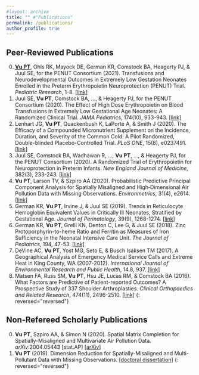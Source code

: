 ```yaml
---
#layout: archive
title: "" #"Publications"
permalink: /publications/
author_profile: true
---
```


Peer-Reviewed Publications 
------
0. <ins>**Vu PT**</ins>, Ohls RK, Mayock DE, German KR, Comstock BA, Heagerty PJ, & Juul SE, for the PENUT Consortium (2021). Transfusions and Neurodevelopmental Outcomes in Extremely Low Gestation Neonates Enrolled in the Preterm Erythropoietin Neuroprotection (PENUT) Trial. *Pediatric Research*, 1-8. [\[link\]](https://pubmed.ncbi.nlm.nih.gov/33432157/)
0. Juul SE, **Vu PT**, Comstock BA, ..., & Heagerty PJ, for the PENUT Consortium (2020). The Effect of High Dose Erythropoietin on Blood Transfusions in Extremely Low Gestational Age Neonates: A Randomized Clinical Trial. *JAMA Pediatrics*, 174(10), 933-943. [\[link\]](https://pubmed.ncbi.nlm.nih.gov/32804205/)
0. Lenhart JG, **Vu PT**, Quackenbush K, LaPorte A, & Smith J (2020). The Efficacy of a Compounded Micronutrient Supplement on the Incidence, Duration, and Severity of the Common Cold: A Pilot Randomized, Double-blinded Placebo-Controlled Trial. *PLoS ONE*, 15(8), e0237491. [\[link\]](https://pubmed.ncbi.nlm.nih.gov/32841256/)
0. Juul SE, Comstock BA, Wadhawan R, ..., **Vu PT**, ..., & Heagerty PJ, for the PENUT Consortium (2020). A Randomized Trial of Erythropoietin for Neuroprotection in Preterm Infants. *New England Journal of Medicine*, 382(3), 233-243. [\[link\]](https://pubmed.ncbi.nlm.nih.gov/31940698/)
0. **Vu PT**, Larson TV, & Szpiro AA (2020). Probabilistic Predictive Principal Component Analysis for Spatially Misaligned and High‐Dimensional Air Pollution Data with Missing Observations. *Environmetrics*, 31(4), e2614. [\[link\]](https://pubmed.ncbi.nlm.nih.gov/32581624/)
0. German KR, **Vu PT**, Irvine J, & Juul SE (2019). Trends in Reticulocyte Hemoglobin Equivalent Values in Critically Ill Neonates, Stratified by Gestational Age. *Journal of Perinatology*, 39(9), 1268-1274. [\[link\]](https://pubmed.ncbi.nlm.nih.gov/31350450/)
0. German KR, **Vu PT**, Grelli KN, Denton C, Lee G, & Juul SE (2018). Zinc Protoporphyrin-to-heme Ratio and Ferritin as Measures of Iron Sufficiency in the Neonatal Intensive Care Unit. *The Journal of Pediatrics*, 194, 47-53. [\[link\]](https://pubmed.ncbi.nlm.nih.gov/29212619/)
0. DeVine AC, **Vu PT**, Yost MG, Seto E, & Busch Isaksen TM (2017). A Geographical Analysis of Emergency Medical Service Calls and Extreme Heat in King County, WA (2007-2012). *International Journal of Environmental Research and Public Health*, 14.8, 937. [\[link\]](https://pubmed.ncbi.nlm.nih.gov/28825639/)
0. Matsen FA, Russ SM, **Vu PT**, Hsu JE, Lucas RM, & Comstock BA (2016). What Factors are Predictive of Patient-reported Outcomes? A Prospective Study of 337 Shoulder Arthroplasties. *Clinical Orthopaedics and Related Research*, 474(11), 2496-2510. [\[link\]](https://pubmed.ncbi.nlm.nih.gov/27457623/)
{: reversed="reversed"}



Non-Refereed Scholarly Publications
------
0. **Vu PT**, Szpiro AA, & Simon N (2020). Spatial Matrix Completion for Spatially-Misaligned and Multivariate Air Pollution Data. *arXiv*:2004.05443 \[stat.AP\] [\[arXiv\]](https://arxiv.org/abs/2004.05443)
0. **Vu PT** (2019). Dimension Reduction for Spatially-Misaligned and Multi-Pollutant Data with Missing Observations. [\[doctoral dissertation\]](https://digital.lib.washington.edu/researchworks/handle/1773/45120)
{: reversed="reversed"}  
